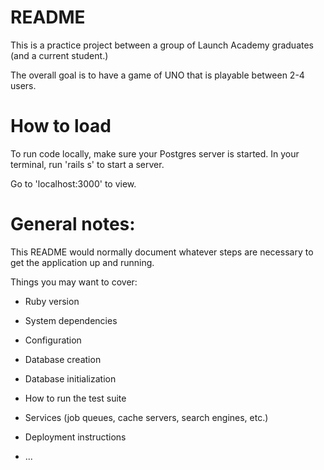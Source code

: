 # README

This is a practice project between a group of Launch Academy graduates (and a current student.)  

The overall goal is to have a game of UNO that is playable between 2-4 users.

# How to load

To run code locally, make sure your Postgres server is started.
In your terminal, run 'rails s' to start a server.

Go to 'localhost:3000' to view.

# General notes:

This README would normally document whatever steps are necessary to get the
application up and running.

Things you may want to cover:

* Ruby version

* System dependencies

* Configuration

* Database creation

* Database initialization

* How to run the test suite

* Services (job queues, cache servers, search engines, etc.)

* Deployment instructions

* ...
